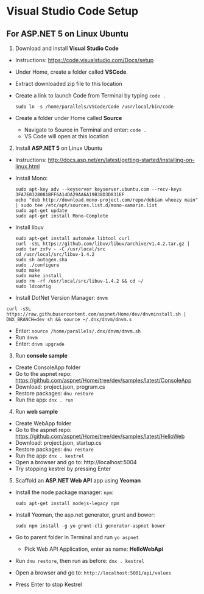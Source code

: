 # Visual Studio Code Setup
## For ASP.NET 5 on Linux Ubuntu

1. Download and install **Visual Studio Code**

  - Instructions: https://code.visualstudio.com/Docs/setup
  - Under Home, create a folder called **VSCode**.
  - Extract downloaded zip file to this location
  - Create a link to launch Code from Terminal by typing `code .`

    ```
    sudo ln -s /home/parallels/VSCode/Code /usr/local/bin/code
    ```
  - Create a folder under Home called **Source**
    + Navigate to Source in Terminal and enter:  `code .`
    + VS Code will open at this location
    
2. Install **ASP.NET 5** on Linux Ubuntu

  - Instructions: http://docs.asp.net/en/latest/getting-started/installing-on-linux.html
  - Install Mono:

    ```
    sudo apt-key adv --keyserver keyserver.ubuntu.com --recv-keys 3FA7E0328081BFF6A14DA29AA6A19B38D3D831EF
    echo "deb http://download.mono-project.com/repo/debian wheezy main" | sudo tee /etc/apt/sources.list.d/mono-xamarin.list
    sudo apt-get update
    sudo apt-get install Mono-Complete
    ```
  - Install libuv

    ```
    sudo apt-get install automake libtool curl
    curl -sSL https://github.com/libuv/libuv/archive/v1.4.2.tar.gz | sudo tar zxfv - -C /usr/local/src
    cd /usr/local/src/libuv-1.4.2
    sudo sh autogen.sha
    sudo ./configure
    sudo make
    sudo make install
    sudo rm -rf /usr/local/src/libuv-1.4.2 && cd ~/
    sudo ldconfig
    ```
  - Install DotNet Version Manager: `dnvm`

  `curl -sSL https://raw.githubusercontent.com/aspnet/Home/dev/dnvminstall.sh | DNX_BRANCH=dev sh && source ~/.dnx/dnvm/dnvm.s`
  - Enter: `source /home/parallels/.dnx/dnvm/dnvm.sh`
  - Run `dnvm`
  - Enter: `dnvm upgrade`

3. Run **console sample**
  - Create ConsoleApp folder
  - Go to the aspnet repo: https://github.com/aspnet/Home/tree/dev/samples/latest/ConsoleApp
  - Download: project.json, program.cs
  - Restore packages: `dnu restore`
  - Run the app: `dnx . run`
  
4. Run **web sample**
  - Create WebApp folder
  - Go to the aspnet repo: https://github.com/aspnet/Home/tree/dev/samples/latest/HelloWeb
  - Download: project.json, startup.cs
  - Restore packages: `dnu restore`
  - Run the app: `dnx . kestrel`
  - Open a browser and go to: http://localhost:5004
  - Try stopping kestrel by pressing Enter

5. Scaffold an **ASP.NET Web API** app using **Yeoman**
  - Install the node package manager: `npm`:

    `sudo apt-get install nodejs-legacy npm`
  - Install Yeoman, the asp.net generator, grunt and bower:
  
    `sudo npm install -g yo grunt-cli generator-aspnet bower`
  - Go to parent folder in Terminal and run `yo aspnet`
    + Pick Web API Application, enter as name: **HelloWebApi**
  - Run `dnu restore`, then run as before: `dnx . kestrel`
  - Open a browser and go to: `http://localhost:5001/api/values`
  - Press Enter to stop Kestrel
